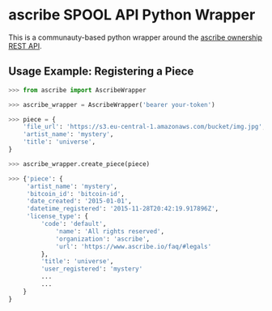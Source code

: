 # ascribe SPOOL API Python Wrapper

This is a communauty-based python wrapper around the [ascribe ownership REST
API](http://docs.ascribe.apiary.io).


## Usage Example: Registering a Piece

```python
>>> from ascribe import AscribeWrapper

>>> ascribe_wrapper = AscribeWrapper('bearer your-token')

>>> piece = {
    'file_url': 'https://s3.eu-central-1.amazonaws.com/bucket/img.jpg',
    'artist_name': 'mystery',
    'title': 'universe',
}

>>> ascribe_wrapper.create_piece(piece)

>>> {'piece': {
	 'artist_name': 'mystery',
	 'bitcoin_id': 'bitcoin-id',
	 'date_created': '2015-01-01',
	 'datetime_registered': '2015-11-28T20:42:19.917896Z',
	 'license_type': {
	     'code': 'default',
             'name': 'All rights reserved',
             'organization': 'ascribe',
             'url': 'https://www.ascribe.io/faq/#legals'
         },
         'title': 'universe',
         'user_registered': 'mystery'
         ...
         ...
    }
}
```
